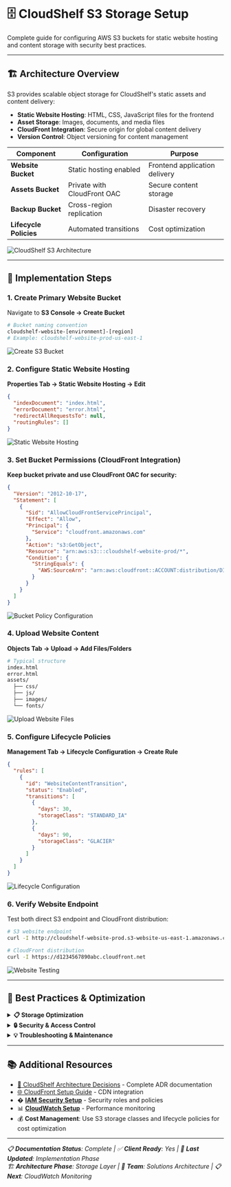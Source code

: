 # 🗄️ CloudShelf S3 Storage Setup

Complete guide for configuring AWS S3 buckets for static website hosting and content storage with security best practices.

---

## 🏗️ Architecture Overview

S3 provides scalable object storage for CloudShelf's static assets and content delivery:

- **Static Website Hosting**: HTML, CSS, JavaScript files for the frontend
- **Asset Storage**: Images, documents, and media files
- **CloudFront Integration**: Secure origin for global content delivery
- **Version Control**: Object versioning for content management

| Component              | Configuration               | Purpose                       |
| ---------------------- | --------------------------- | ----------------------------- |
| **Website Bucket**     | Static hosting enabled      | Frontend application delivery |
| **Assets Bucket**      | Private with CloudFront OAC | Secure content storage        |
| **Backup Bucket**      | Cross-region replication    | Disaster recovery             |
| **Lifecycle Policies** | Automated transitions       | Cost optimization             |

![CloudShelf S3 Architecture](S3-Storage-Architecture-Diagram.png)

---

## 🚀 Implementation Steps

### 1. Create Primary Website Bucket

Navigate to **S3 Console → Create Bucket**

```bash
# Bucket naming convention
cloudshelf-website-[environment]-[region]
# Example: cloudshelf-website-prod-us-east-1
```

![Create S3 Bucket](screenshots/S3%20Screenshot%201.png)

### 2. Configure Static Website Hosting

**Properties Tab → Static Website Hosting → Edit**

```json
{
  "indexDocument": "index.html",
  "errorDocument": "error.html",
  "redirectAllRequestsTo": null,
  "routingRules": []
}
```

![Static Website Hosting](screenshots/S3%20Screenshot%202.png)

### 3. Set Bucket Permissions (CloudFront Integration)

**Keep bucket private and use CloudFront OAC for security:**

```json
{
  "Version": "2012-10-17",
  "Statement": [
    {
      "Sid": "AllowCloudFrontServicePrincipal",
      "Effect": "Allow",
      "Principal": {
        "Service": "cloudfront.amazonaws.com"
      },
      "Action": "s3:GetObject",
      "Resource": "arn:aws:s3:::cloudshelf-website-prod/*",
      "Condition": {
        "StringEquals": {
          "AWS:SourceArn": "arn:aws:cloudfront::ACCOUNT:distribution/DISTRIBUTION-ID"
        }
      }
    }
  ]
}
```

![Bucket Policy Configuration](screenshots/S3%20Screenshot%203.png)

### 4. Upload Website Content

**Objects Tab → Upload → Add Files/Folders**

```bash
# Typical structure
index.html
error.html
assets/
  ├── css/
  ├── js/
  ├── images/
  └── fonts/
```

![Upload Website Files](screenshots/S3%20Screenshot%204.png)

### 5. Configure Lifecycle Policies

**Management Tab → Lifecycle Configuration → Create Rule**

```json
{
  "rules": [
    {
      "id": "WebsiteContentTransition",
      "status": "Enabled",
      "transitions": [
        {
          "days": 30,
          "storageClass": "STANDARD_IA"
        },
        {
          "days": 90,
          "storageClass": "GLACIER"
        }
      ]
    }
  ]
}
```

![Lifecycle Configuration](screenshots/S3%20Screenshot%205.png)

### 6. Verify Website Endpoint

Test both direct S3 endpoint and CloudFront distribution:

```bash
# S3 website endpoint
curl -I http://cloudshelf-website-prod.s3-website-us-east-1.amazonaws.com

# CloudFront distribution
curl -I https://d1234567890abc.cloudfront.net
```

![Website Testing](screenshots/S3%20Screenshot%206.png)

---

## 🔧 Best Practices & Optimization

<details>
<summary><strong>📋 Storage Optimization</strong></summary>

### Storage Classes

- **Standard**: Frequently accessed content (HTML, CSS, JS)
- **Standard-IA**: Infrequently accessed assets (images, documents)
- **Glacier**: Long-term archival (old versions, backups)
- **Intelligent-Tiering**: Automatic cost optimization

### Performance Optimization

- **Multipart Upload**: Use for files larger than 100MB
- **Transfer Acceleration**: Enable for global upload performance
- **Request Rate Optimization**: Distribute object keys to avoid hot spotting
- **Compression**: Compress text-based content before upload

### Cost Management

- **Lifecycle Policies**: Automate transitions to lower-cost storage classes
- **Delete Markers**: Clean up incomplete multipart uploads
- **Storage Analytics**: Monitor access patterns for optimization
- **Requester Pays**: Consider for third-party access scenarios

</details>

<details>
<summary><strong>🔒 Security & Access Control</strong></summary>

### Bucket Security

- **Block Public Access**: Keep enabled for production buckets
- **Bucket Encryption**: Enable default encryption with KMS
- **Versioning**: Enable for content change tracking
- **MFA Delete**: Require MFA for object deletion in critical buckets

### Access Control

- **CloudFront OAC**: Use instead of public bucket policies
- **IAM Policies**: Implement least-privilege access
- **Pre-signed URLs**: Provide time-limited access to private content
- **CORS Configuration**: Configure for cross-origin web requests

### Monitoring & Compliance

- **CloudTrail Integration**: Log all S3 API calls
- **Access Logging**: Enable bucket access logging
- **VPC Endpoints**: Use for private network access
- **Object Lock**: Implement for regulatory compliance

</details>

<details>
<summary><strong>💡 Troubleshooting & Maintenance</strong></summary>

### Common Issues & Solutions

- **403 Forbidden**: Check bucket policy and CloudFront OAC configuration
- **CORS Errors**: Verify CORS configuration for web applications
- **Slow Upload/Download**: Enable Transfer Acceleration or use CloudFront
- **High Costs**: Review storage classes and implement lifecycle policies

### Maintenance Tasks

- **Storage Analytics**: Review monthly storage patterns and costs
- **Access Pattern Analysis**: Optimize storage classes based on usage
- **Security Audits**: Regularly review bucket policies and access controls
- **Content Cleanup**: Remove unused objects and old versions

### Disaster Recovery

- **Cross-Region Replication**: Set up for critical content
- **Backup Strategy**: Implement automated backup procedures
- **Version Recovery**: Maintain recovery procedures for accidental deletions
- **Regional Failover**: Plan for region-specific outages

</details>

---

## 📚 Additional Resources

- [📖 CloudShelf Architecture Decisions](../cloudshelf-architecture-decisions.md) - Complete ADR documentation
- [🌐 CloudFront Setup Guide](../cloudfront/cloudshelf-cloudfront-setup.md) - CDN integration
- � [**IAM Security Setup**](../security/cloudshelf-iam-security-setup.md) - Security roles and policies
- 📊 [**CloudWatch Setup**](../monitoring/cloudshelf-cloudwatch-setup.md) - Performance monitoring
- 💰 **Cost Management**: Use S3 storage classes and lifecycle policies for cost optimization

---

_📋 **Documentation Status**: Complete | ✅ **Client Ready**: Yes | 🔄 **Last Updated**: Implementation Phase_  
_🏗️ **Architecture Phase**: Storage Layer | 👥 **Team**: Solutions Architecture | 📋 **Next**: CloudWatch Monitoring_
